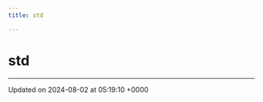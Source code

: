 ```yaml
---
title: std

---
```


# std








-------------------------------

Updated on 2024-08-02 at 05:19:10 +0000